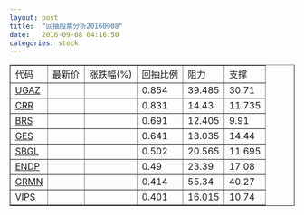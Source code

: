 ```yaml
---
layout: post
title:  "回抽股票分析20160908"
date:   2016-09-08 04:16:50
categories: stock
---
```

<script type="text/javascript">
var stockList = []
stockList.push('gb_ugaz');
stockList.push('gb_crr');
stockList.push('gb_brs');
stockList.push('gb_ges');
stockList.push('gb_sbgl');
stockList.push('gb_endp');
stockList.push('gb_grmn');
stockList.push('gb_vips');
</script>
<table border="1">
 <tr>
 <td>代码</td>
 <td>最新价</td>
 <td>涨跌幅(%)</td>
 <td>回抽比例</td>
 <td>阻力</td>
 <td>支撑</td>
</tr>
  <tr id="ugaz">
  <td><a href="http://stock.finance.sina.com.cn/usstock/quotes/UGAZ.html" target="_blank">UGAZ</a></td><td></td><td></td><td>0.854</td><td>39.485</td><td>30.71</td></tr>
  <tr id="crr">
  <td><a href="http://stock.finance.sina.com.cn/usstock/quotes/CRR.html" target="_blank">CRR</a></td><td></td><td></td><td>0.831</td><td>14.43</td><td>11.735</td></tr>
  <tr id="brs">
  <td><a href="http://stock.finance.sina.com.cn/usstock/quotes/BRS.html" target="_blank">BRS</a></td><td></td><td></td><td>0.691</td><td>12.405</td><td>9.91</td></tr>
  <tr id="ges">
  <td><a href="http://stock.finance.sina.com.cn/usstock/quotes/GES.html" target="_blank">GES</a></td><td></td><td></td><td>0.641</td><td>18.035</td><td>14.44</td></tr>
  <tr id="sbgl">
  <td><a href="http://stock.finance.sina.com.cn/usstock/quotes/SBGL.html" target="_blank">SBGL</a></td><td></td><td></td><td>0.502</td><td>20.565</td><td>11.695</td></tr>
  <tr id="endp">
  <td><a href="http://stock.finance.sina.com.cn/usstock/quotes/ENDP.html" target="_blank">ENDP</a></td><td></td><td></td><td>0.49</td><td>23.39</td><td>17.08</td></tr>
  <tr id="grmn">
  <td><a href="http://stock.finance.sina.com.cn/usstock/quotes/GRMN.html" target="_blank">GRMN</a></td><td></td><td></td><td>0.414</td><td>55.34</td><td>40.27</td></tr>
  <tr id="vips">
  <td><a href="http://stock.finance.sina.com.cn/usstock/quotes/VIPS.html" target="_blank">VIPS</a></td><td></td><td></td><td>0.401</td><td>16.015</td><td>10.74</td></tr>
</table>
